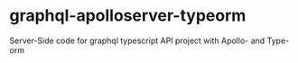 # graphql-apolloserver-typeorm
Server-Side code for graphql typescript API project with Apollo- and Type-orm
